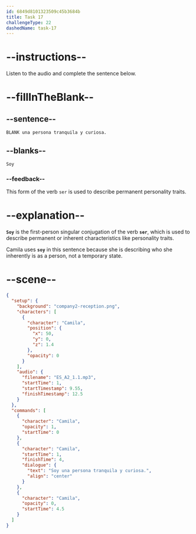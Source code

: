 ```yaml
---
id: 6849d8101323509c45b3684b
title: Task 17
challengeType: 22
dashedName: task-17
---
```


<!-- (Audio) Camila: Soy una persona tranquila y curiosa. -->

# --instructions--

Listen to the audio and complete the sentence below.

# --fillInTheBlank--

## --sentence--

`BLANK una persona tranquila y curiosa.`

## --blanks--

`Soy`

### --feedback--

This form of the verb `ser` is used to describe permanent personality traits.

# --explanation--

**`Soy`** is the first-person singular conjugation of the verb **`ser`**, which is used to describe permanent or inherent characteristics like personality traits. 

Camila uses **`soy`** in this sentence because she is describing who she inherently is as a person, not a temporary state.

# --scene--

```json
{
  "setup": {
    "background": "company2-reception.png",
    "characters": [
      {
        "character": "Camila",
        "position": {
          "x": 50,
          "y": 0,
          "z": 1.4
        },
        "opacity": 0
      }
    ],
    "audio": {
      "filename": "ES_A2_1.1.mp3",
      "startTime": 1,
      "startTimestamp": 9.55,
      "finishTimestamp": 12.5
    }
  },
  "commands": [
    {
      "character": "Camila",
      "opacity": 1,
      "startTime": 0
    },
    {
      "character": "Camila",
      "startTime": 1,
      "finishTime": 4,
      "dialogue": {
        "text": "Soy una persona tranquila y curiosa.",
        "align": "center"
      }
    },
    {
      "character": "Camila",
      "opacity": 0,
      "startTime": 4.5
    }
  ]
}
```

